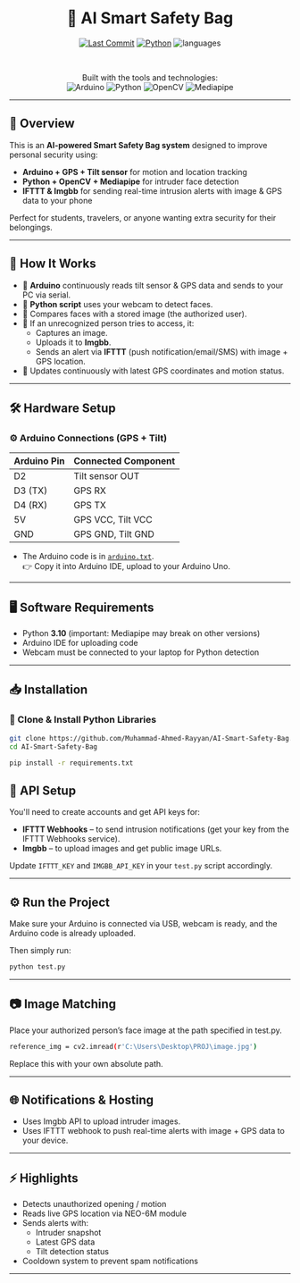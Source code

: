 <div align="center">

# 🎒 AI Smart Safety Bag

[![Last Commit](https://img.shields.io/github/last-commit/Muhammad-Ahmed-Rayyan/AI-Smart-Safety-Bag)](https://github.com/Muhammad-Ahmed-Rayyan/AI-Smart-Safety-Bag/commits/main)
[![Python](https://img.shields.io/badge/Python-3.10-blue)](https://www.python.org/)
![languages](https://img.shields.io/github/languages/count/Muhammad-Ahmed-Rayyan/AI-Hotel-Management-System)

<br>

Built with the tools and technologies:  
![Arduino](https://img.shields.io/badge/Arduino-00979D?style=for-the-badge&logo=arduino&logoColor=white)
![Python](https://img.shields.io/badge/Python-3776AB?style=for-the-badge&logo=python&logoColor=white)
![OpenCV](https://img.shields.io/badge/OpenCV-5C3EE8?style=for-the-badge&logo=opencv&logoColor=white)
![Mediapipe](https://img.shields.io/badge/MediaPipe-FF6F00?style=for-the-badge&logo=google&logoColor=white)

</div>

---

## 🚀 Overview

This is an **AI-powered Smart Safety Bag system** designed to improve personal security using:

- **Arduino + GPS + Tilt sensor** for motion and location tracking  
- **Python + OpenCV + Mediapipe** for intruder face detection  
- **IFTTT & Imgbb** for sending real-time intrusion alerts with image & GPS data to your phone

Perfect for students, travelers, or anyone wanting extra security for their belongings.

---

## 🔧 How It Works

- 📡 **Arduino** continuously reads tilt sensor & GPS data and sends to your PC via serial.
- 🎥 **Python script** uses your webcam to detect faces.
- 🧠 Compares faces with a stored image (the authorized user).
- 🚨 If an unrecognized person tries to access, it:
    - Captures an image.
    - Uploads it to **Imgbb**.
    - Sends an alert via **IFTTT** (push notification/email/SMS) with image + GPS location.
- 💾 Updates continuously with latest GPS coordinates and motion status.

---

## 🛠 Hardware Setup

### ⚙ Arduino Connections (GPS + Tilt)

| Arduino Pin | Connected Component |
| ----------- | ------------------- |
| D2          | Tilt sensor OUT     |
| D3 (TX)     | GPS RX              |
| D4 (RX)     | GPS TX              |
| 5V          | GPS VCC, Tilt VCC   |
| GND         | GPS GND, Tilt GND   |

- The Arduino code is in [`arduino.txt`](arduino.txt).  
  👉 Copy it into Arduino IDE, upload to your Arduino Uno.

---

## 🖥 Software Requirements

- Python **3.10** (important: Mediapipe may break on other versions)
- Arduino IDE for uploading code
- Webcam must be connected to your laptop for Python detection

---

## 📥 Installation

### 🔗 Clone & Install Python Libraries
```bash
git clone https://github.com/Muhammad-Ahmed-Rayyan/AI-Smart-Safety-Bag.git
cd AI-Smart-Safety-Bag

pip install -r requirements.txt
```

## 🔑 API Setup

You'll need to create accounts and get API keys for:
- **IFTTT Webhooks** – to send intrusion notifications (get your key from the IFTTT Webhooks service).
- **Imgbb** – to upload images and get public image URLs.

Update `IFTTT_KEY` and `IMGBB_API_KEY` in your `test.py` script accordingly.

---

## ⚙️ Run the Project

Make sure your Arduino is connected via USB, webcam is ready, and the Arduino code is already uploaded.

Then simply run:

```bash
python test.py
```

---

## 📷 Image Matching

Place your authorized person’s face image at the path specified in test.py.

```bash
reference_img = cv2.imread(r'C:\Users\Desktop\PROJ\image.jpg')
```

Replace this with your own absolute path.

---

## 🌐 Notifications & Hosting

- Uses Imgbb API to upload intruder images.
- Uses IFTTT webhook to push real-time alerts with image + GPS data to your device.

---

## ⚡ Highlights
- Detects unauthorized opening / motion
- Reads live GPS location via NEO-6M module
- Sends alerts with:
   - Intruder snapshot
   -  Latest GPS data
   -   Tilt detection status
- Cooldown system to prevent spam notifications

---
